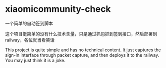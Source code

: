 # xiaomicommunity-check
一个简单的自动签到脚本
 
这个项目挺简单的没有什么技术含量，只是通过抓包抓到签到接口，然后部署到railway，各位就当看笑话

This project is quite simple and has no technical content. It just captures the sign-in interface through packet capture, and then deploys it to the railway. You may just think it is a joke.
